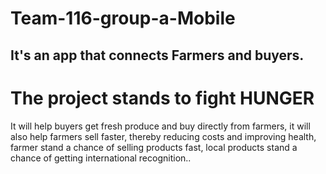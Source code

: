 # Team-116-group-a-Mobile

##  It's an app that connects Farmers and buyers.
#  The project stands to fight HUNGER
It will help buyers get fresh produce and buy directly from farmers, it will also help farmers sell faster, 
thereby reducing costs and improving health, farmer stand a chance of selling products fast, 
local products stand a chance of getting international recognition..

